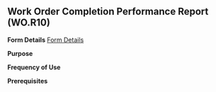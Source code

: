 ## Work Order Completion Performance Report (WO.R10)
<PageHeader />

**Form Details**
[Form Details](../WO-R10-1/README.md)

**Purpose**

**Frequency of Use**

**Prerequisites**

<badge text= "Version 8.10.57 " vertical="middle" />

<PageFooter />
